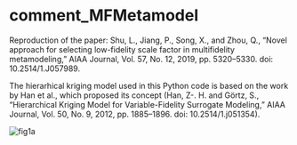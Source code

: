 # comment_MFMetamodel
Reproduction of the paper: Shu, L., Jiang, P., Song, X., and Zhou, Q., “Novel approach for selecting low-fidelity scale factor in multifidelity metamodeling,” AIAA Journal, Vol. 57, No. 12, 2019, pp. 5320–5330. doi: 10.2514/1.J057989.

The hierarhical kriging model used in this Python code is based on the work by Han et al., which proposed its concept (Han, Z-. H. and Görtz, S., “Hierarchical Kriging Model for Variable-Fidelity Surrogate Modeling,” AIAA Journal, Vol. 50, No. 9, 2012, pp. 1885–1896. doi: 10.2514/1.j051354).

![fig1a](https://user-images.githubusercontent.com/65647892/149647966-65ba3ba1-17a9-4ec1-9d67-57f7ec21e01a.png)
